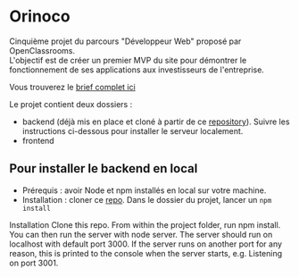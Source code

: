# Orinoco

Cinquième projet du parcours "Développeur Web" proposé par OpenClassrooms. <br>
L'objectif est de créer un premier MVP du site pour démontrer le fonctionnement de ses applications aux investisseurs de l'entreprise.

Vous trouverez le [brief complet ici](https://s3-eu-west-1.amazonaws.com/course.oc-static.com/projects/DWJ_FR_P5/P5_Spe%CC%81cifications%20fonctionnelles%20Orinoco%20(2).pdf)

Le projet contient deux dossiers : 
- backend (déjà mis en place et cloné à partir de ce [repository](https://github.com/OpenClassrooms-Student-Center/JWDP5)). Suivre les instructions ci-dessous pour installer le serveur localement.
- frontend

## Pour installer le backend en local

- Prérequis : avoir Node et npm installés en local sur votre machine.
- Installation : cloner ce [repo](https://github.com/OpenClassrooms-Student-Center/JWDP5). Dans le dossier du projet, lancer un `npm install`


Installation
Clone this repo. From within the project folder, run npm install. You can then run the server with node server. The server should run on localhost with default port 3000. If the server runs on another port for any reason, this is printed to the console when the server starts, e.g. Listening on port 3001.
